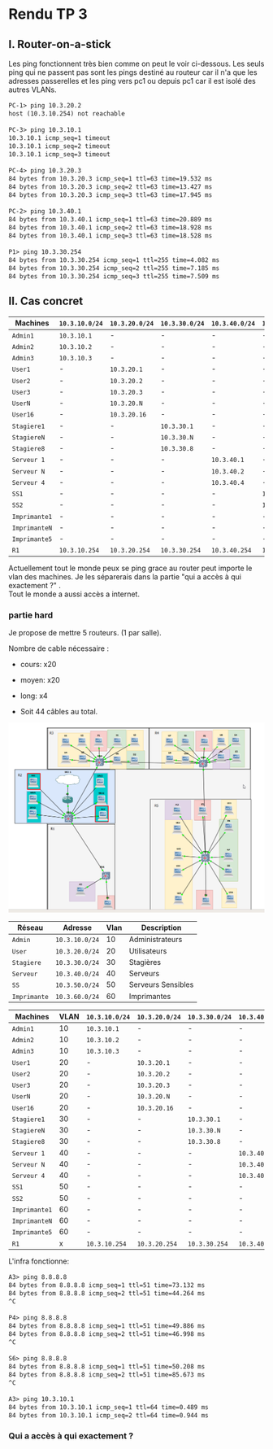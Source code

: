 # Rendu TP 3

## I. Router-on-a-stick

Les ping fonctionnent très bien comme on peut le voir ci-dessous. Les seuls ping qui ne passent pas sont les pings destiné au routeur car il n'a que les adresses passerelles et les ping vers pc1 ou depuis pc1 car il est isolé des autres VLANs.  

    PC-1> ping 10.3.20.2
    host (10.3.10.254) not reachable

    PC-3> ping 10.3.10.1
    10.3.10.1 icmp_seq=1 timeout
    10.3.10.1 icmp_seq=2 timeout
    10.3.10.1 icmp_seq=3 timeout

    PC-4> ping 10.3.20.3
    84 bytes from 10.3.20.3 icmp_seq=1 ttl=63 time=19.532 ms
    84 bytes from 10.3.20.3 icmp_seq=2 ttl=63 time=13.427 ms
    84 bytes from 10.3.20.3 icmp_seq=3 ttl=63 time=17.945 ms

    PC-2> ping 10.3.40.1
    84 bytes from 10.3.40.1 icmp_seq=1 ttl=63 time=20.889 ms
    84 bytes from 10.3.40.1 icmp_seq=2 ttl=63 time=18.928 ms
    84 bytes from 10.3.40.1 icmp_seq=3 ttl=63 time=18.528 ms

    P1> ping 10.3.30.254
    84 bytes from 10.3.30.254 icmp_seq=1 ttl=255 time=4.082 ms
    84 bytes from 10.3.30.254 icmp_seq=2 ttl=255 time=7.185 ms
    84 bytes from 10.3.30.254 icmp_seq=3 ttl=255 time=7.509 ms


## II. Cas concret


Machines | `10.3.10.0/24` | `10.3.20.0/24` | `10.3.30.0/24` | `10.3.40.0/24` | `10.3.50.0/24` | `10.3.60.0/24`
--- | --- | --- | --- | --- | --- | ---
`Admin1` | `10.3.10.1` | - | - | - | - | -
`Admin2` | `10.3.10.2` | - | - | - | - | -
`Admin3` | `10.3.10.3` | - | - | - | - | -
`User1` | - | `10.3.20.1` | - | - | - | -
`User2` | - | `10.3.20.2` | - | - | - | -
`User3` | - | `10.3.20.3` | - | - | - | -
`UserN` | - | `10.3.20.N` | - | - | - | -
`User16` | - | `10.3.20.16` | - | - | - | -
`Stagiere1` | - | - | `10.3.30.1` | - | - | -
`StagiereN` | - | - | `10.3.30.N` | - | - | -
`Stagiere8` | - | - | `10.3.30.8` | - | - | -
`Serveur 1` | - | - | - | `10.3.40.1` | - | -
`Serveur N` | - | - | - | `10.3.40.2` | - | -
`Serveur 4` | - | - | - | `10.3.40.4` | - | -
`SS1` | - | - | - | - | `10.3.50.1` | -
`SS2` | - | - | - | - | `10.3.50.2` | -
`Imprimante1` | - | - | - | - | - | `10.3.60.1`
`ImprimanteN` | - | - | - | - | - | `10.3.60.N`
`Imprimante5` | - | - | - | - | - | `10.3.60.5`
`R1` | `10.3.10.254` | `10.3.20.254` | `10.3.30.254` | `10.3.40.254` | `10.3.50.254` | `10.3.60.254`

Actuellement tout le monde peux se ping grace au router peut importe le vlan des machines. Je les séparerais dans la partie "qui a accès à qui exactement ?" .  
Tout le monde a aussi accès a internet.
 
### partie hard

Je propose de mettre 5 routeurs. (1 par salle).

Nombre de cable nécessaire : 

* cours: x20
* moyen: x20
* long: x4 

* Soit 44 câbles au total.


![alt text](https://github.com/MathieuCaselles/b2/blob/master/reseau/rendu_tp/tp3/screen.png)


Réseau | Adresse | Vlan | Description
--- | --- | --- | ---
`Admin` | `10.3.10.0/24` | 10 | Administrateurs
`User` |`10.3.20.0/24` | 20 | Utilisateurs
`Stagiere` | `10.3.30.0/24` | 30 | Stagières
`Serveur` | `10.3.40.0/24` | 40 | Serveurs
`SS` | `10.3.50.0/24` | 50 | Serveurs Sensibles
`Imprimante` | `10.3.60.0/24` | 60 | Imprimantes

  

Machines | VLAN | `10.3.10.0/24` | `10.3.20.0/24` | `10.3.30.0/24` | `10.3.40.0/24` | `10.3.50.0/24` | `10.3.60.0/24`
--- | --- | --- | --- | --- | --- | --- | ---
`Admin1` | 10 | `10.3.10.1` | - | - | - | - | -
`Admin2` | 10 | `10.3.10.2` | - | - | - | - | -
`Admin3` | 10 | `10.3.10.3` | - | - | - | - | -
`User1` | 20 | - | `10.3.20.1` | - | - | - | -
`User2` | 20 | - | `10.3.20.2` | - | - | - | -
`User3` | 20 | - | `10.3.20.3` | - | - | - | -
`UserN` | 20 | - | `10.3.20.N` | - | - | - | -
`User16` | 20 | - | `10.3.20.16` | - | - | - | -
`Stagiere1` | 30 | - | - | `10.3.30.1` | - | - | -
`StagiereN` | 30 | - | - | `10.3.30.N` | - | - | -
`Stagiere8` | 30 | - | - | `10.3.30.8` | - | - | -
`Serveur 1` | 40 | - | - | - | `10.3.40.1` | - | -
`Serveur N` | 40 | - | - | - | `10.3.40.2` | - | -
`Serveur 4` | 40 | - | - | - | `10.3.40.4` | - | -
`SS1` | 50 | - | - | - | - | `10.3.50.1` | -
`SS2` | 50 | - | - | - | - | `10.3.50.2` | -
`Imprimante1` | 60 | - | - | - | - | - | `10.3.60.1`
`ImprimanteN` | 60 | - | - | - | - | - | `10.3.60.N`
`Imprimante5` | 60 | - | - | - | - | - | `10.3.60.5`
`R1` | x | `10.3.10.254` | `10.3.20.254` | `10.3.30.254` | `10.3.40.254` | `10.3.50.254` | `10.3.60.254`

L'infra fonctionne:  

    A3> ping 8.8.8.8
    84 bytes from 8.8.8.8 icmp_seq=1 ttl=51 time=73.132 ms
    84 bytes from 8.8.8.8 icmp_seq=2 ttl=51 time=44.264 ms
    ^C

    P4> ping 8.8.8.8
    84 bytes from 8.8.8.8 icmp_seq=1 ttl=51 time=49.886 ms
    84 bytes from 8.8.8.8 icmp_seq=2 ttl=51 time=46.998 ms
    ^C

    S6> ping 8.8.8.8
    84 bytes from 8.8.8.8 icmp_seq=1 ttl=51 time=50.208 ms
    84 bytes from 8.8.8.8 icmp_seq=2 ttl=51 time=85.673 ms
    ^C

    A3> ping 10.3.10.1
    84 bytes from 10.3.10.1 icmp_seq=1 ttl=64 time=0.489 ms
    84 bytes from 10.3.10.1 icmp_seq=2 ttl=64 time=0.944 ms


### Qui a accès à qui exactement ?

